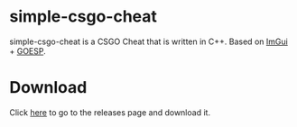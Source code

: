   # simple-csgo-cheat

simple-csgo-cheat is a CSGO Cheat that is written in C++. Based on [ImGui](https://github.com/ocornut/imgui) + [GOESP](https://github.com/danielkrupinski/GOESP).

  # Download
  Click [here](https://github.com/KisSsArt/CPN/releases) to go to the releases page and download it.
